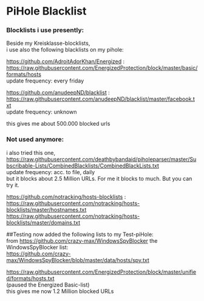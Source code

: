 # PiHole Blacklist

### Blocklists i use presently:


Beside my Kreisklasse-blocklists,  
i use also the following blacklists on my pihole:

https://github.com/AdroitAdorKhan/Energized :  
https://raw.githubusercontent.com/EnergizedProtection/block/master/basic/formats/hosts  
update frequency: every friday

https://github.com/anudeepND/blacklist :  
https://raw.githubusercontent.com/anudeepND/blacklist/master/facebook.txt  
update frequency: unknown
 
this gives me about 500.000 blocked urls



### Not used anymore:
i also tried this one,  
https://raw.githubusercontent.com/deathbybandaid/piholeparser/master/Subscribable-Lists/CombinedBlacklists/CombinedBlackLists.txt  
update frequency: acc. to file, daily  
but it blocks about 2.5 Million URLs. For me it blocks to much. But you can try it.

https://github.com/notracking/hosts-blocklists :  
https://raw.githubusercontent.com/notracking/hosts-blocklists/master/hostnames.txt  
https://raw.githubusercontent.com/notracking/hosts-blocklists/master/domains.txt  

##Testing
now added the following lists to my Test-piHole:  
from https://github.com/crazy-max/WindowsSpyBlocker the WindowsSpyBlocker list:  
https://github.com/crazy-max/WindowsSpyBlocker/blob/master/data/hosts/spy.txt  

https://raw.githubusercontent.com/EnergizedProtection/block/master/unified/formats/hosts.txt  
(paused the Energized Basic-list)  
this gives me now 1.2 Million blocked URLs



